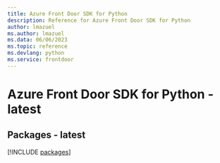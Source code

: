 ```yaml
---
title: Azure Front Door SDK for Python
description: Reference for Azure Front Door SDK for Python
author: lmazuel
ms.author: lmazuel
ms.data: 06/06/2023
ms.topic: reference
ms.devlang: python
ms.service: frontdoor
---
```

# Azure Front Door SDK for Python - latest
## Packages - latest
[!INCLUDE [packages](front-door-index.md)]
